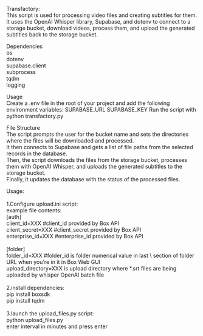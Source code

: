 Transfactory:<br />
This script is used for processing video files and creating subtitles for them. It uses the OpenAI Whisper library, Supabase, and dotenv to connect to a storage bucket, download videos, process them, and upload the generated subtitles back to the storage bucket.<br />

Dependencies<br />
os<br />
dotenv<br />
supabase.client<br />
subprocess<br />
tqdm<br />
logging<br />

Usage<br />
Create a .env file in the root of your project and add the following environment variables:
SUPABASE_URL
SUPABASE_KEY
Run the script with python transfactory.py

File Structure<br />
The script prompts the user for the bucket name and sets the directories where the files will be downloaded and processed.<br />
It then connects to Supabase and gets a list of file paths from the selected records in the database.<br />
Then, the script downloads the files from the storage bucket, processes them with OpenAI Whisper, and uploads the generated subtitles to the storage bucket.<br />
Finally, it updates the database with the status of the processed files.<br />

Usage: <br />
<br />
1.Configure upload.ini script: <br /> 
example file contents: <br /> 
[auth] <br /> 
client_id=XXX #client_id provided by Box API <br /> 
client_secret=XXX #client_secret provided by Box API <br /> 
enterprise_id=XXX #enterprise_id provided by Box API <br /> 
 <br />
[folder] <br /> 
folder_id=XXX #folder_id is folder numerical value in last \ section of folder URL when you're in it in Box Web GUI <br /> 
upload_directory=XXX is upload directory where *.srt files are being uploaded by whisper OpenAI batch file <br /> 
<br/>
2.install dependencies:<br/>
pip install boxsdk<br/>
pip install tqdm<br/>
<br />
3.launch the upload_files.py script:<br />
python upload_files.py<br />
enter interval in minutes and press enter<br />
